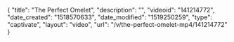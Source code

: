{
    "title": "The Perfect Omelet",
    "description": "",
    "videoid": "141214772",
    "date_created": "1518570633",
    "date_modified": "1519250259",
    "type": "captivate",
    "layout": "video",
    "url": "\/v\/the-perfect-omelet-mp4\/141214772"
}